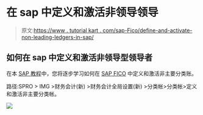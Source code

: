 # 在 sap 中定义和激活非领导领导

> 原文:[https://www . tutorial kart . com/sap-Fico/define-and-activate-non-leading-ledgers-in-sap/](https://www.tutorialkart.com/sap-fico/define-and-activate-non-leading-ledgers-in-sap/)

## 如何在 sap 中定义和激活非领导型领导者

在本 [SAP 教程](https://www.tutorialkart.com/sap-tutorials/)中，您将逐步学习如何在 [SAP FICO](https://www.tutorialkart.com/sap-fico/sap-fico-tutorial/) 中定义和激活非主要分类账。

路径:SPRO > IMG >财务会计(新) >财务会计全局设置(新) >分类帐>分类帐>定义和激活非主要分类帐。

[![](../Images/925da31b32d6bc3827932f6c8afb11bb.png)](https://www.tutorialkart.com/)